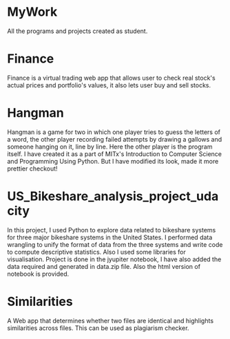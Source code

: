 # MyWork
All the programs and projects created as student.

# Finance

Finance is a virtual trading web app that allows user to check real stock's actual prices and portfolio's values, it also lets user buy and sell stocks.

# Hangman

Hangman is a game for two in which one player tries to guess the letters of a word, the other player recording failed attempts by drawing a gallows and someone hanging on it, line by line.
Here the other player is the program itself. I have created it as a part of MITx's Introduction to Computer Science and Programming Using Python. But I have modified its look, made it more prettier checkout!

# US_Bikeshare_analysis_project_udacity

In this project, I used Python to explore data related to bikeshare systems for three major bikeshare systems in the United States. I performed data wrangling to unify the format of data from the three systems and write code to compute descriptive statistics. Also I used some libraries for visualisation. Project is done in the jyupiter notebook, I have also added the data required and generated in data.zip file. Also the html version of notebook is provided.

# Similarities

A Web app that determines whether two files are identical and highlights similarities across files. This can be used as plagiarism checker.

